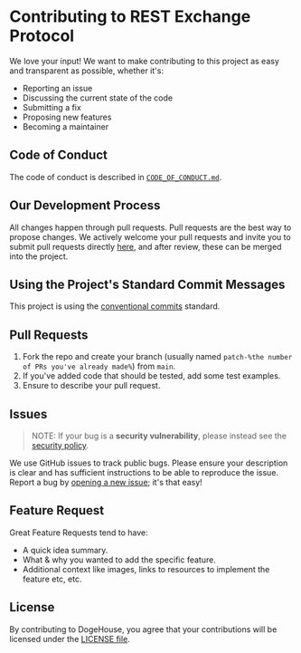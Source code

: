 # Contributing to REST Exchange Protocol

We love your input! We want to make contributing to this project as easy and transparent as possible, whether it's:
- Reporting an issue
- Discussing the current state of the code
- Submitting a fix
- Proposing new features
- Becoming a maintainer

## Code of Conduct
The code of conduct is described in [`CODE_OF_CONDUCT.md`](CODE_OF_CONDUCT.md).

## Our Development Process
All changes happen through pull requests. Pull requests are the best way to propose changes. We actively welcome your pull requests and invite you to submit pull requests directly [here](https://github.com/firecraftgaming/rest-exchange-protocol/pulls), and after review, these can be merged into the project.

## Using the Project's Standard Commit Messages
This project is using the [conventional commits](https://www.conventionalcommits.org/en/v1.0.0-beta.2/) standard.

## Pull Requests
1. Fork the repo and create your branch (usually named `patch-%the number of PRs you've already made%`) from `main`.
2. If you've added code that should be tested, add some test examples.
3. Ensure to describe your pull request.

## Issues
> NOTE: If your bug is a **security vulnerability**, please instead see the [security policy](SECURITY.md).

We use GitHub issues to track public bugs. Please ensure your description is
clear and has sufficient instructions to be able to reproduce the issue. Report a bug by [opening a new issue](https://github.com/firecraftgaming/rest-exchange-protocol/issues); it's that easy!

## Feature Request
Great Feature Requests tend to have:

- A quick idea summary.
- What & why you wanted to add the specific feature.
- Additional context like images, links to resources to implement the feature etc, etc.

## License
By contributing to DogeHouse, you agree that your contributions will be licensed
under the [LICENSE file](LICENSE).